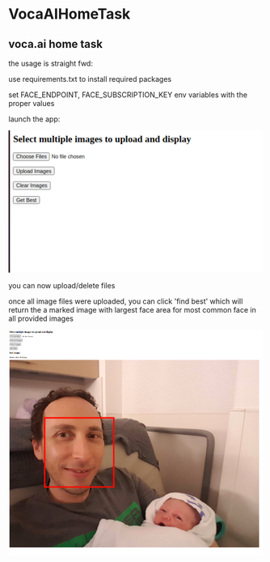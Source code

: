 # VocaAIHomeTask
## voca.ai home task


the usage is straight fwd:

use requirements.txt to install required packages

set FACE_ENDPOINT, FACE_SUBSCRIPTION_KEY env variables with the proper values

launch the app:

![alt text](https://github.com/shahar-ke/VocaAIHomeTask/blob/master/readme_images/main_manu.png)


you can now upload/delete files

once all image files were uploaded, you can click 'find best' which will return the a marked image with largest face area for most common face in all provided images

![alt text](https://github.com/shahar-ke/VocaAIHomeTask/blob/master/readme_images/best_image.png)
